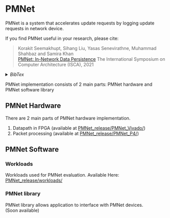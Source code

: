 # PMNet

PMNet is a system that accelerates update requests by logging update requests in network device.

If you find PMNet useful in your research, please cite:

> Korakit Seemakhupt, Sihang Liu, Yasas Senevirathne, Muhammad Shahbaz and Samira Khan  
> [PMNet: In-Network Data Persistence](https://www.cs.virginia.edu/~smk9u/PMNet_ISCA2021.pdf) 
> The International Symposium on Computer Architecture (ISCA), 2021

<details><summary><i>BibTex</i></summary>
<p>

```
@inproceedings{seemakhupt2021pmnet,
  title={PMNet: In-Network Data Persistence},
  author={Seemakhupt, Korakit and Liu, Sihang and Senevirathne, Yasas and Shahbaz, Muhammad and Khan, Samira},
  booktitle={2021 ACM/IEEE 48th Annual International Symposium on Computer Architecture (ISCA)},
  year={2021}
}
```

</p>
</details>

PMNet implementation consists of 2 main parts: PMNet hardware and PMNet software library

## PMNet Hardware
There are 2 main parts of PMNet hardware implementation.
1. Datapath in FPGA (available at [PMNet_release/PMNet_Vivado/](PMNet_release/PMNet_Vivado/))
2. Packet processing (available at [PMNet_release/PMNet_P4/](PMNet_release/PMNet_P4/))

## PMNet Software
### Workloads
Workloads used for PMNet evaluation.
Available Here: [PMNet_release/workloads/](PMNet_release/workloads/)
### PMNet library
PMNet library allows application to interface with PMNet devices.   
(Soon available)